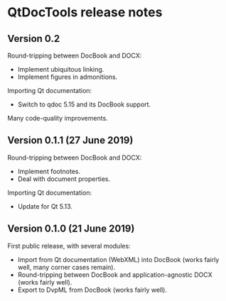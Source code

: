 QtDocTools release notes
========================

Version 0.2
-----------

Round-tripping between DocBook and DOCX: 

* Implement ubiquitous linking.
* Implement figures in admonitions.

Importing Qt documentation: 

* Switch to qdoc 5.15 and its DocBook support.

Many code-quality improvements.


Version 0.1.1 (27 June 2019)
----------------------------

Round-tripping between DocBook and DOCX: 

* Implement footnotes. 
* Deal with document properties. 

Importing Qt documentation: 

* Update for Qt 5.13.


Version 0.1.0 (21 June 2019)
----------------------------

First public release, with several modules: 

* Import from Qt documentation (WebXML) into DocBook (works fairly well, many corner cases remain). 
* Round-tripping between DocBook and application-agnostic DOCX (works fairly well). 
* Export to DvpML from DocBook (works fairly well). 